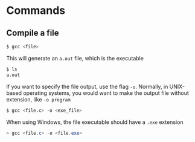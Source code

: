 # Commands

## Compile a file

```bash
$ gcc <file>
```

This will generate an `a.out` file, which is the executable

```bash
$ ls
a.out
```

If you want to specify the file output, use the flag `-o`. Normally, in UNIX-based operating systems, you would want to make the output file without extension, like `-o program`

```bash
$ gcc <file.c> -o <exe_file>
```

When using Windows, the file executable should have a `.exe` extension

```powershell
> gcc <file.c> -o <file.exe>
```
